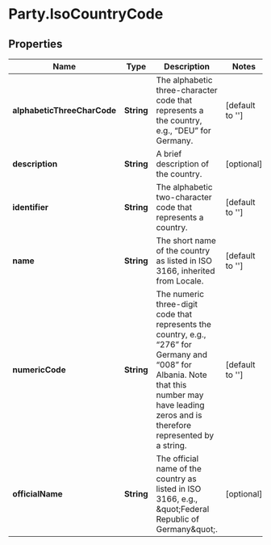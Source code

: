 # Party.IsoCountryCode

## Properties
Name | Type | Description | Notes
------------ | ------------- | ------------- | -------------
**alphabeticThreeCharCode** | **String** | The alphabetic three-character code that represents a the country, e.g., “DEU” for Germany. | [default to &#39;&#39;]
**description** | **String** | A brief description of the country. | [optional] 
**identifier** | **String** | The alphabetic two-character code that represents a country. | [default to &#39;&#39;]
**name** | **String** | The short name of the country as listed in ISO 3166, inherited from Locale. | [default to &#39;&#39;]
**numericCode** | **String** | The numeric three-digit code that represents the country, e.g., “276” for Germany and “008” for Albania. Note that this number may have leading zeros and is therefore represented by a string. | [default to &#39;&#39;]
**officialName** | **String** | The official name of the country as listed in ISO 3166, e.g., \&quot;Federal Republic of Germany\&quot;. | [optional] 


